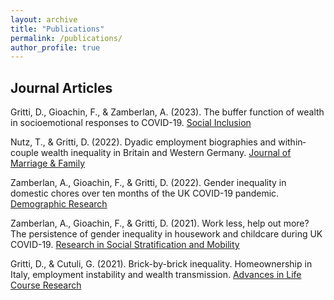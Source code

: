 ```yaml
---
layout: archive
title: "Publications"
permalink: /publications/
author_profile: true
---
```


## Journal Articles

Gritti, D., Gioachin, F., & Zamberlan, A. (2023). The buffer function of wealth in socioemotional responses to COVID-19. [Social Inclusion](https://www.cogitatiopress.com/socialinclusion/article/view/5976)

Nutz, T., & Gritti, D. (2022). Dyadic employment biographies and within‐couple wealth inequality in Britain and Western Germany. [Journal of Marriage & Family](https://onlinelibrary.wiley.com/doi/abs/10.1111/jomf.12811)

Zamberlan, A., Gioachin, F., & Gritti, D. (2022). Gender inequality in domestic chores over ten months of the UK COVID-19 pandemic. [Demographic Research](https://www.jstor.org/stable/48677034) 

Zamberlan, A., Gioachin, F., & Gritti, D. (2021). Work less, help out more? The persistence of gender inequality in housework and childcare during UK COVID-19. [Research in Social Stratification and Mobility](https://www.sciencedirect.com/science/article/pii/S0276562421000032) 

Gritti, D., & Cutuli, G. (2021). Brick-by-brick inequality. Homeownership in Italy, employment instability and wealth transmission. [Advances in Life Course Research](https://www.sciencedirect.com/science/article/pii/S1040260821000162)
